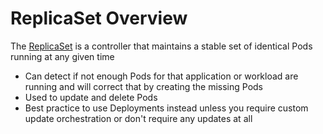 # ReplicaSet Overview

The [ReplicaSet](https://kubernetes.io/docs/concepts/workloads/controllers/replicaset/) is a controller that maintains a stable set of identical Pods running at any given time 

* Can detect if not enough Pods for that application or workload are running and will correct that by creating the missing Pods
* Used to update and delete Pods
* Best practice to use Deployments instead unless you require custom update orchestration or don't require any updates at all
